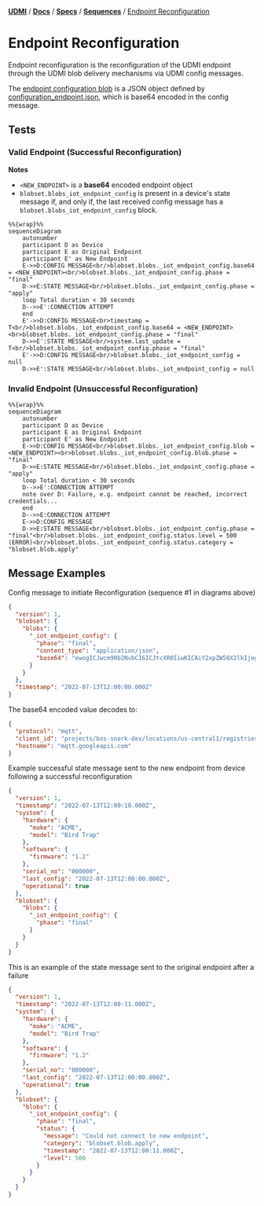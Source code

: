 [**UDMI**](../../../) / [**Docs**](../../) / [**Specs**](../) / [**Sequences**](./) / [Endpoint Reconfiguration](#)

# Endpoint Reconfiguration

Endpoint reconfiguration is the reconfiguration of the UDMI endpoint through the
UDMI blob delivery mechanisms via UDMI config messages.

The [endpoint configuration blob](https://github.com/faucetsdn/udmi/blob/master/tests/configuration_endpoint.tests/simple.json) is a JSON object defined by
[configuration_endpoint.json](https://faucetsdn.github.io/udmi/gencode/docs/configuration_endpoint.html), which is base64 encoded in the config message.


## Tests

### Valid Endpoint (Successful Reconfiguration)

**Notes**
- `<NEW_ENDPOINT>` is a **base64** encoded endpoint object
- `blobset.blobs_iot_endpoint_config` is present in a device's state message if, and only if,   the last received config message has a `blobset.blobs_iot_endpoint_config` block.

```mermaid
%%{wrap}%%
sequenceDiagram
    autonumber
    participant D as Device
    participant E as Original Endpoint
    participant E' as New Endpoint
    E->>D:CONFIG MESSAGE<br/>blobset.blobs._iot_endpoint_config.base64 = <NEW_ENDPOINT><br/>blobset.blobs._iot_endpoint_config.phase = "final"
    D->>E:STATE MESSAGE<br/>blobset.blobs._iot_endpoint_config.phase = "apply"
    loop Total duration < 30 seconds
    D-->>E':CONNECTION ATTEMPT
    end
    E'->>D:CONFIG MESSAGE<br>timestamp = T<br/>blobset.blobs._iot_endpoint_config.base64 = <NEW_ENDPOINT><br>blobset.blobs._iot_endpoint_config.phase = "final"
    D->>E':STATE MESSAGE<br/>system.last_update = T<br/>blobset.blobs._iot_endpoint_config.phase = "final"
    E'->>D:CONFIG MESSAGE<br/>blobset.blobs._iot_endpoint_config = null
    D->>E':STATE MESSAGE<br/>blobset.blobs._iot_endpoint_config = null
```

### Invalid Endpoint (Unsuccessful Reconfiguration)

```mermaid
%%{wrap}%%
sequenceDiagram
    autonumber
    participant D as Device
    participant E as Original Endpoint
    participant E' as New Endpoint
    E->>D:CONFIG MESSAGE<br/>blobset.blobs._iot_endpoint_config.blob = <NEW_ENDPOINT><br>blobset.blobs._iot_endpoint_config.blob.phase = "final"
    D->>E:STATE MESSAGE<br/>blobset.blobs._iot_endpoint_config.phase = "apply"
    loop Total duration < 30 seconds
    D-->>E':CONNECTION ATTEMPT
    note over D: Failure, e.g. endpoint cannot be reached, incorrect credentials...
    end
    D-->>E:CONNECTION ATTEMPT
    E->>D:CONFIG MESSAGE
    D->>E:STATE MESSAGE<br/>blobset.blobs._iot_endpoint_config.phase = "final"<br/>blobset.blobs._iot_endpoint_config.status.level = 500 (ERROR)<br/>blobset.blobs._iot_endpoint_config.status.category = "blobset.blob.apply"

```

## Message Examples

Config message to initiate Reconfiguration (sequence #1 in diagrams above)
<!--example:config/endpoint_reconfiguration.json-->
```json
{
  "version": 1,
  "blobset": {
    "blobs": {
      "_iot_endpoint_config": {
        "phase": "final",
        "content_type": "application/json",
        "base64": "ewogICJwcm90b2NvbCI6ICJtcXR0IiwKICAiY2xpZW50X2lkIjogInByb2plY3RzL2Jvcy1zbm9yay1kZXYvbG9jYXRpb25zL3VzLWNlbnRyYWwxL3JlZ2lzdHJpZXMvWlotVFJJLUZFQ1RBL2RldmljZXMvQUhVLTEiLAogICJob3N0bmFtZSI6ICJtcXR0Lmdvb2dsZWFwaXMuY29tIgp9"
      }
    }
  },
  "timestamp": "2022-07-13T12:00:00.000Z"
}
```

The base64 encoded value decodes to:
<!--example:configuration_endpoint/simple.json-->
```json
{
  "protocol": "mqtt",
  "client_id": "projects/bos-snork-dev/locations/us-central1/registries/ZZ-TRI-FECTA/devices/AHU-1",
  "hostname": "mqtt.googleapis.com"
}
```

Example successful state message sent to the new endpoint from device following
a successful reconfiguration
<!--example:state/endpoint_reconfiguration.json-->
```json
{
  "version": 1,
  "timestamp": "2022-07-13T12:00:10.000Z",
  "system": {
    "hardware": {
      "make": "ACME",
      "model": "Bird Trap"
    },
    "software": {
      "firmware": "1.2"
    },
    "serial_no": "000000",
    "last_config": "2022-07-13T12:00:00.000Z",
    "operational": true
  },
  "blobset": {
    "blobs": {
      "_iot_endpoint_config": {
        "phase": "final"
      }
    }
  }
}
```

This is an example of the state message sent to the original endpoint after a failure
<!--example:state/endpoint_reconfiguration_failed.json-->
```json
{
  "version": 1,
  "timestamp": "2022-07-13T12:00:11.000Z",
  "system": {
    "hardware": {
      "make": "ACME",
      "model": "Bird Trap"
    },
    "software": {
      "firmware": "1.2"
    },
    "serial_no": "000000",
    "last_config": "2022-07-13T12:00:00.000Z",
    "operational": true
  },
  "blobset": {
    "blobs": {
      "_iot_endpoint_config": {
        "phase": "final",
        "status": {
          "message": "Could not connect to new endpoint",
          "category": "blobset.blob.apply",
          "timestamp": "2022-07-13T12:00:11.000Z",
          "level": 500
        }
      }
    }
  }
}
```
